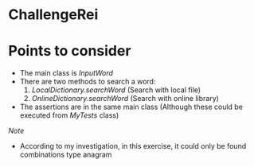 # ChallengeRei
# Points to consider

- The main class is *InputWord* 
- There are two methods to search a word:
  1. *LocalDictionary.searchWord* (Search with local file)
  2. *OnlineDictionary.searchWord* (Search with online library)
- The assertions are in the same main class (Although these could be executed from *MyTests* class)

*Note*
- According to my investigation, in this exercise, it could only be found  combinations type anagram 
    